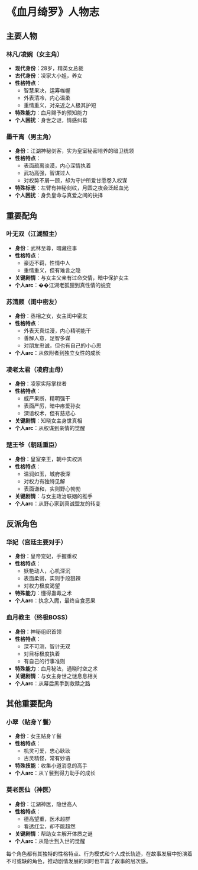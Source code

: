 # 《血月绮罗》人物志

## 主要人物

### 林凡/凌婉（女主角）
- **现代身份**：28岁，精英女总裁
- **古代身份**：凌家大小姐，养女
- **性格特点**：
  - 智慧果决，运筹帷幄
  - 外表清冷，内心温柔
  - 重情重义，对亲近之人极其护短
- **特殊能力**：血月赐予的预知能力
- **个人困扰**：身世之谜，情感纠葛

### 墨千离（男主角）
- **身份**：江湖神秘剑客，实为皇室秘密培养的暗卫统领
- **性格特点**：
  - 表面疏离淡漠，内心深情执着
  - 武功高强，智谋过人
  - 对权势不屑一顾，却为守护所爱甘愿卷入权谋
- **特殊标志**：左臂有神秘剑纹，月圆之夜会泛起血光
- **个人困扰**：身负皇命与真爱之间的抉择

## 重要配角

### 叶无双（江湖盟主）
- **身份**：武林至尊，暗藏往事
- **性格特点**：
  - 豪迈不羁，性情中人
  - 重情重义，但有难言之隐
- **关键剧情**：与女主父亲有过命交情，暗中保护女主
- **个人arc**：��江湖老狐狸到真性情的蜕变

### 苏清颜（闺中密友）
- **身份**：丞相之女，女主闺中密友
- **性格特点**：
  - 外表天真烂漫，内心精明能干
  - 善解人意，足智多谋
  - 对朋友忠诚，但也有自己的小心思
- **个人arc**：从依附者到独立女性的成长

### 凌老太君（凌府主母）
- **身份**：凌家实际掌权者
- **性格特点**：
  - 威严果断，精明强干
  - 表面严厉，暗中疼爱孙女
  - 深谙权术，但有慈悲心
- **关键剧情**：知晓女主身世真相
- **个人arc**：从权谋到亲情的觉醒

### 楚王爷（朝廷重臣）
- **身份**：皇室亲王，朝中实权派
- **性格特点**：
  - 温润如玉，城府极深
  - 对权力有独特见解
  - 表面谦和，实则野心勃勃
- **关键剧情**：与女主政治联姻的推手
- **个人arc**：从野心家到真诚盟友的转变

## 反派角色

### 华妃（宫廷主要对手）
- **身份**：皇帝宠妃，手握重权
- **性格特点**：
  - 妖艳动人，心机深沉
  - 表面柔弱，实则手段狠辣
  - 对权力极度渴望
- **特殊能力**：懂得蛊毒之术
- **个人arc**：执念入魔，最终自食恶果

### 血月教主（终极BOSS）
- **身份**：神秘组织首领
- **性格特点**：
  - 深不可测，智计无双
  - 对目标极度执着
  - 有自己的行事准则
- **特殊能力**：血月秘法，通晓时空之术
- **关键剧情**：与女主身世之谜息息相关
- **个人arc**：从幕后黑手到救赎之路

## 其他重要配角

### 小翠（贴身丫鬟）
- **身份**：女主贴身丫鬟
- **性格特点**：
  - 机灵可爱，忠心耿耿
  - 古灵精怪，常有妙语
- **特殊技能**：收集小道消息的高手
- **个人arc**：从丫鬟到得力助手的成长

### 莫老医仙（神医）
- **身份**：江湖神医，隐世高人
- **性格特点**：
  - 德高望重，医术超群
  - 看透红尘，却不能超然
- **关键剧情**：帮助女主解开体质之谜
- **个人arc**：从隐世到入世的觉醒

每个角色都有其独特的性格特点、行为模式和个人成长轨迹，在故事发展中扮演着不可或缺的角色，推动剧情发展的同时也丰富了故事的层次感。